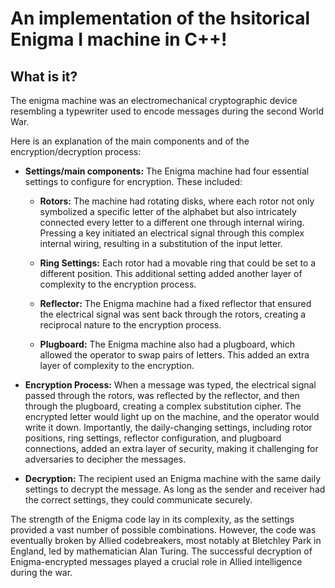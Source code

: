 # An implementation of the hsitorical Enigma I machine in C++!

## What is it? 

The enigma machine was an electromechanical cryptographic device resembling a typewriter used to encode messages during the second World War.


Here is an explanation of the main components and of the encryption/decryption process:

- **Settings/main components:** The Enigma machine had four essential settings to configure for encryption. These included:

   - **Rotors:** The machine had rotating disks, where each rotor not only symbolized a specific letter of the alphabet but also intricately connected every letter to a different one through internal wiring. Pressing a key initiated an electrical signal through this complex internal wiring, resulting in a substitution of the input letter.

   - **Ring Settings:** Each rotor had a movable ring that could be set to a different position. This additional setting added another layer of complexity to the encryption process.

   - **Reflector:** The Enigma machine had a fixed reflector that ensured the electrical signal was sent back through the rotors, creating a reciprocal nature to the encryption process.

   - **Plugboard:** The Enigma machine also had a plugboard, which allowed the operator to swap pairs of letters. This added an extra layer of complexity to the encryption.

- **Encryption Process:** When a message was typed, the electrical signal passed through the rotors, was reflected by the reflector, and then through the plugboard, creating a complex substitution cipher. The encrypted letter would light up on the machine, and the operator would write it down. Importantly, the daily-changing settings, including rotor positions, ring settings, reflector configuration, and plugboard connections, added an extra layer of security, making it challenging for adversaries to decipher the messages.

- **Decryption:** The recipient used an Enigma machine with the same daily settings to decrypt the message. As long as the sender and receiver had the correct settings, they could communicate securely.

The strength of the Enigma code lay in its complexity, as the settings provided a vast number of possible combinations. However, the code was eventually broken by Allied codebreakers, most notably at Bletchley Park in England, led by mathematician Alan Turing. The successful decryption of Enigma-encrypted messages played a crucial role in Allied intelligence during the war.
